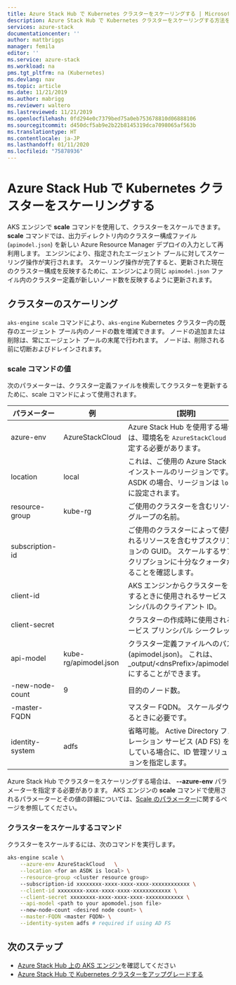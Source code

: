 ```yaml
---
title: Azure Stack Hub で Kubernetes クラスターをスケーリングする | Microsoft Docs
description: Azure Stack Hub で Kubernetes クラスターをスケーリングする方法を学習します。
services: azure-stack
documentationcenter: ''
author: mattbriggs
manager: femila
editor: ''
ms.service: azure-stack
ms.workload: na
pms.tgt_pltfrm: na (Kubernetes)
ms.devlang: nav
ms.topic: article
ms.date: 11/21/2019
ms.author: mabrigg
ms.reviewer: waltero
ms.lastreviewed: 11/21/2019
ms.openlocfilehash: 0fd294e0c7379bed75a0eb753678810d06888106
ms.sourcegitcommit: d450dcf5ab9e2b22b8145319dca7098065af563b
ms.translationtype: HT
ms.contentlocale: ja-JP
ms.lasthandoff: 01/11/2020
ms.locfileid: "75878936"
---
```

# <a name="scale-a-kubernetes-cluster-on-azure-stack-hub"></a>Azure Stack Hub で Kubernetes クラスターをスケーリングする

AKS エンジンで **scale** コマンドを使用して、クラスターをスケールできます。 **scale** コマンドでは、出力ディレクトリ内のクラスター構成ファイル (`apimodel.json`) を新しい Azure Resource Manager デプロイの入力として再利用します。 エンジンにより、指定されたエージェント プールに対してスケーリング操作が実行されます。 スケーリング操作が完了すると、更新された現在のクラスター構成を反映するために、エンジンにより同じ `apimodel.json` ファイル内のクラスター定義が新しいノード数を反映するように更新されます。

## <a name="scale-a-cluster"></a>クラスターのスケーリング

`aks-engine scale` コマンドにより、`aks-engine` Kubernetes クラスター内の既存のエージェント プール内のノードの数を増減できます。 ノードの追加または削除は、常にエージェント プールの末尾で行われます。 ノードは、削除される前に切断およびドレインされます。

### <a name="values-for-the-scale-command"></a>scale コマンドの値

次のパラメーターは、クラスター定義ファイルを検索してクラスターを更新するために、scale コマンドによって使用されます。

| パラメーター | 例 | [説明] |
| --- | --- | --- | 
| azure-env | AzureStackCloud | Azure Stack Hub を使用する場合は、環境名を `AzureStackCloud` に設定する必要があります。 | 
| location | local | これは、ご使用の Azure Stack Hub インストールのリージョンです。 ASDK の場合、リージョンは `local` に設定されます。  | 
| resource-group | kube-rg | ご使用のクラスターを含むリソース グループの名前。 | 
| subscription-id |  | ご使用のクラスターによって使用されるリソースを含むサブスクリプションの GUID。 スケールするサブスクリプションに十分なクォータがあることを確認します。 | 
| client-id |  | AKS エンジンからクラスターを作成するときに使用されるサービス プリンシパルのクライアント ID。 | 
| client-secret |  | クラスターの作成時に使用されるサービス プリンシパル シークレット。 | 
| api-model | kube-rg/apimodel.json | クラスター定義ファイルへのパス (apimodel.json)。 これは、_output/\<dnsPrefix>/apimodel.json にすることができます。 | 
| -new-node-count | 9 | 目的のノード数。 | 
| -master-FQDN |  | マスター FQDN。 スケールダウンするときに必要です。 |
| identity-system | adfs | 省略可能。 Active Directory フェデレーション サービス (AD FS) を使用している場合に、ID 管理ソリューションを指定します。 |

Azure Stack Hub でクラスターをスケーリングする場合は、 **--azure-env** パラメーターを指定する必要があります。 AKS エンジンの **scale** コマンドで使用されるパラメーターとその値の詳細については、[Scale のパラメーター](https://github.com/Azure/aks-engine/blob/master/docs/topics/scale.md#parameters)に関するページを参照してください。

### <a name="command-to-scale-your-cluster"></a>クラスターをスケールするコマンド

クラスターをスケールするには、次のコマンドを実行します。

```bash
aks-engine scale \
    --azure-env AzureStackCloud   \
    --location <for an ASDK is local> \
    --resource-group <cluster resource group>
    --subscription-id xxxxxxxx-xxxx-xxxx-xxxx-xxxxxxxxxxxx \
    --client-id xxxxxxxx-xxxx-xxxx-xxxx-xxxxxxxxxxxx \
    --client-secret xxxxxxxx-xxxx-xxxx-xxxx-xxxxxxxxxxxx \
    --api-model <path to your apomodel.json file>
    --new-node-count <desired node count> \
    --master-FQDN <master FQDN> \
    --identity-system adfs # required if using AD FS
```

## <a name="next-steps"></a>次のステップ

- [Azure Stack Hub 上の AKS エンジン](azure-stack-kubernetes-aks-engine-overview.md)を確認してください
- [Azure Stack Hub で Kubernetes クラスターをアップグレードする](azure-stack-kubernetes-aks-engine-upgrade.md)